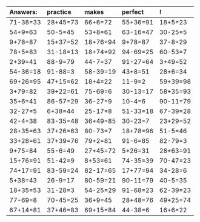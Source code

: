 | Answers: | practice | makes | perfect | ! |
| :--- | :--- | :--- | :--- | :--- |
| 71-38=33 | 28+45=73 | 66+6=72 | 55+36=91 | 18+5=23 | 
| 54+9=63 | 50-5=45 | 53+8=61 | 63-16=47 | 30-25=5 | 
| 9+78=87 | 15+37=52 | 18+76=94 | 9+78=87 | 37-8=29 | 
| 78+5=83 | 31-18=13 | 18+74=92 | 94-69=25 | 60-53=7 | 
| 2+39=41 | 88-9=79 | 44-7=37 | 91-27=64 | 3+49=52 | 
| 54-36=18 | 91-88=3 | 58-39=19 | 43+8=51 | 28+6=34 | 
| 69+26=95 | 47+15=62 | 18+4=22 | 11-9=2 | 59+39=98 | 
| 3+79=82 | 39+22=61 | 75-69=6 | 30-13=17 | 58+35=93 | 
| 35+6=41 | 86-57=29 | 36-27=9 | 10-4=6 | 90-11=79 | 
| 32-27=5 | 6+38=44 | 25-17=8 | 51-33=18 | 67-39=28 | 
| 42-4=38 | 83-35=48 | 36+49=85 | 30-23=7 | 23+29=52 | 
| 28+35=63 | 37+26=63 | 80-73=7 | 18+78=96 | 51-5=46 | 
| 33+28=61 | 37+39=76 | 79+2=81 | 91-6=85 | 82-79=3 | 
| 9+75=84 | 55-6=49 | 27+45=72 | 5+26=31 | 28+63=91 | 
| 15+76=91 | 51-42=9 | 8+53=61 | 74-35=39 | 70-47=23 | 
| 74+17=91 | 83-59=24 | 82-17=65 | 17+77=94 | 34-28=6 | 
| 5+38=43 | 26-9=17 | 80-59=21 | 90-11=79 | 40-5=35 | 
| 18+35=53 | 31-28=3 | 54-25=29 | 91-68=23 | 62-39=23 | 
| 77-69=8 | 70-45=25 | 36+9=45 | 28+48=76 | 49+25=74 | 
| 67+14=81 | 37+46=83 | 69+15=84 | 44-38=6 | 16+6=22 | 
